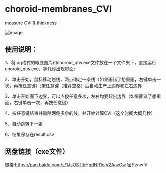# choroid-membranes_CVI
measure CVI &amp; thickness

![image](https://github.com/johnwayne1995/choroid-membranes_CVI/blob/master/CVI_demo.gif)

## 使用说明：

1、将jpg格式的眼底图片和choroid_qtw.exe文件放在一个文件夹下，直接运行choroid_qtw.exe，等几秒出现界面;

2、单击开始，鼠标移动划线，两点确定一条线（如果画错了想重画，右键单击一次，再按任意键）;按任意键（推荐空格）后自动生产上边界和左右边界

3、单击开始画下边界，可以点按任意多次，左右均要超出边界（如果画错了想重画，右键单击一次，再按任意键）

4、按任意键结束并删除两侧多余的线，并开始计算CVI（这个时间大概几秒）

5、自动跳转下一张

6、结果保存在result.csv



## 网盘链接（exe文件）
链接:https://pan.baidu.com/s/1JsOSTibHgdNR1oiV2AavCw  密码:nwfd
